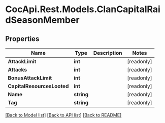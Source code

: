 # CocApi.Rest.Models.ClanCapitalRaidSeasonMember

## Properties

Name | Type | Description | Notes
------------ | ------------- | ------------- | -------------
**AttackLimit** | **int** |  | [readonly] 
**Attacks** | **int** |  | [readonly] 
**BonusAttackLimit** | **int** |  | [readonly] 
**CapitalResourcesLooted** | **int** |  | [readonly] 
**Name** | **string** |  | [readonly] 
**Tag** | **string** |  | [readonly] 

[[Back to Model list]](../../README.md#documentation-for-models) [[Back to API list]](../../README.md#documentation-for-api-endpoints) [[Back to README]](../../README.md)

